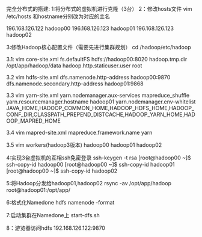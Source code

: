 完全分布式的搭建:
1:将分布式的虚拟机进行克隆（3台）
2：修改hosts文件   vim /etc/hosts  和hostname分别改为对应的主名

196.168.126.122   hadoop00
196.168.126.123   hadoop01
196.168.126.123   hadoop02

3:修改Hadoop核心配置文件（需要先进行集群规划）
cd /hadoop/etc/hadoop


3.1: vim core-site.xml
<configuration>
    <!-- NameNode的地址 -->
    <property>
        <name>fs.defaultFS</name>
        <value>hdfs://hadoop00:8020</value>
    </property>
    <!-- 数据存放目录 -->
    <property>
        <name>hadoop.tmp.dir</name>
        <value>/opt/app/hadoop/data</value>
    </property>
    <!-- 配置HDFS网页登录使用的静态用户为root -->
    <property>
        <name>hadoop.http.staticuser.user</name>
        <value>root</value>
    </property>
</configuration>

3.2 vim hdfs-site.xml
<configuration>
    <!-- NameNode web端访问地址 -->
    <property>
        <name>dfs.namenode.http-address</name>
        <value>hadoop00:9870</value>
    </property>
    <!-- SecondaryNameNode web端访问地址 -->
    <property>
        <name>dfs.namenode.secondary.http-address</name>
        <value>hadoop01:9868</value>
    </property>
</configuration>

3.3 vim yarn-site.xml
<configuration>
    <!-- 指定MR执行shuffle -->
    <property>
        <name>yarn.nodemanager.aux-services</name>
        <value>mapreduce_shuffle</value>
    </property>
    <!-- 指定ResourceManager的地址-->
    <property>
        <name>yarn.resourcemanager.hostname</name>
        <value>hadoop01</value>
    </property>
    <property>
        <name>yarn.nodemanager.env-whitelist</name>
        <value>JAVA_HOME,HADOOP_COMMON_HOME,HADOOP_HDFS_HOME,HADOOP_CONF_DIR,CLASSPATH_PREPEND_DISTCACHE,HADOOP_YARN_HOME,HADOOP_MAPRED_HOME</value>
    </property>
</configuration>

3.4 vim mapred-site.xml
<configuration>
    <!-- 指定MapReduce程序运行在Yarn上 -->
    <property>
        <name>mapreduce.framework.name</name>
        <value>yarn</value>
    </property>
</configuration>

3.5 vim workers(hadoop3版本)
hadoop00
hadoop01
hadoop02

4:实现3台虚拟机的互相ssh免密登录
ssh-keygen -t rsa
[root@hadoop00 ~]$ ssh-copy-id hadoop00
[root@hadoop00 ~]$ ssh-copy-id hadoop01
[root@hadoop00 ~]$ ssh-copy-id hadoop02

5:将Hadoop分发给hadoop01,hadoop02
rsync -av /opt/app/hadoop root@hadoop01:/opt/app/

6:格式化Namedone
hdfs namenode -format

7:启动集群在Namedone上
start-dfs.sh

8：游览器访问hdfs
192.168.126.122:9870